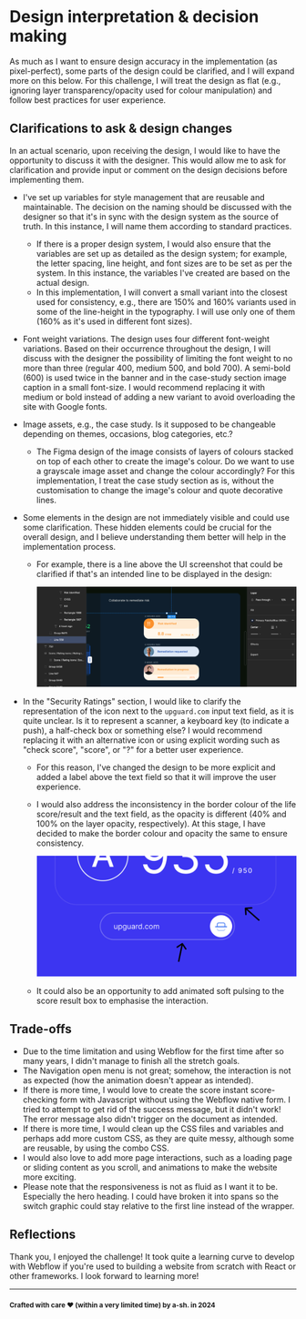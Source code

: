 # Design interpretation & decision making

As much as I want to ensure design accuracy in the implementation (as pixel-perfect), some parts of the design could be clarified, and I will expand more on this below. For this challenge, I will treat the design as flat (e.g., ignoring layer transparency/opacity used for colour manipulation) and follow best practices for user experience.

## Clarifications to ask & design changes

In an actual scenario, upon receiving the design, I would like to have the opportunity to discuss it with the designer. This would allow me to ask for clarification and provide input or comment on the design decisions before implementing them.

- I've set up variables for style management that are reusable and maintainable. The decision on the naming should be discussed with the designer so that it's in sync with the design system as the source of truth. In this instance, I will name them according to standard practices.
  - If there is a proper design system, I would also ensure that the variables are set up as detailed as the design system; for example, the letter spacing, line height, and font sizes are to be set as per the system. In this instance, the variables I've created are based on the actual design.
  - In this implementation, I will convert a small variant into the closest used for consistency, e.g., there are 150% and 160% variants used in some of the line-height in the typography. I will use only one of them (160% as it's used in different font sizes).
  
- Font weight variations. The design uses four different font-weight variations. Based on their occurrence throughout the design, I will discuss with the designer the possibility of limiting the font weight to no more than three (regular 400, medium 500, and bold 700). A semi-bold (600) is used twice in the banner and in the case-study section image caption in a small font-size. I would recommend replacing it with medium or bold instead of adding a new variant to avoid overloading the site with Google fonts.

- Image assets, e.g., the case study. Is it supposed to be changeable depending on themes, occasions, blog categories, etc.?
  - The Figma design of the image consists of layers of colours stacked on top of each other to create the image's colour. Do we want to use a grayscale image asset and change the colour accordingly? For this implementation, I treat the case study section as is, without the customisation to change the image's colour and quote decorative lines.
  
- Some elements in the design are not immediately visible and could use some clarification. These hidden elements could be crucial for the overall design, and I believe understanding them better will help in the implementation process.
  - For example, there is a line above the UI screenshot that could be clarified if that's an intended line to be displayed in the design:
  
    ![clarification UI](./docs/clarification_01_ui_element.png)
  
- In the "Security Ratings" section, I would like to clarify the representation of the icon next to the `upguard.com` input text field, as it is quite unclear. Is it to represent a scanner, a keyboard key (to indicate a push), a half-check box or something else? I would recommend replacing it with an alternative icon or using explicit wording such as "check score", "score", or "?" for a better user experience.
  
  - For this reason, I've changed the design to be more explicit and added a label above the text field so that it will improve the user experience.
  
  - I would also address the inconsistency in the border colour of the life score/result and the text field, as the opacity is different (40% and 100% on the layer opacity, respectively). At this stage, I have decided to make the border colour and opacity the same to ensure consistency.
  
    ![Border opacity inconcistency](./docs/score_inconsistency.png)
  
  - It could also be an opportunity to add animated soft pulsing to the score result box to emphasise the interaction.

## Trade-offs

- Due to the time limitation and using Webflow for the first time after so many years, I didn't manage to finish all the stretch goals.
- The Navigation open menu is not great; somehow, the interaction is not as expected (how the animation doesn't appear as intended).
- If there is more time, I would love to create the score instant score-checking form with Javascript without using the Webflow native form. I tried to attempt to get rid of the success message, but it didn't work! The error message also didn't trigger on the document as intended.
- If there is more time, I would clean up the CSS files and variables and perhaps add more custom CSS, as they are quite messy, although some are reusable, by using the combo CSS.
- I would also love to add more page interactions, such as a loading page or sliding content as you scroll, and animations to make the website more exciting.
- Please note that the responsiveness is not as fluid as I want it to be. Especially the hero heading. I could have broken it into spans so the switch graphic could stay relative to the first line instead of the wrapper.

## Reflections

Thank you, I enjoyed the challenge! It took quite a learning curve to develop with Webflow if you're used to building a website from scratch with React or other frameworks. I look forward to learning more!



---

<sub>**Crafted with care ❤ (within a very limited time) by a-sh. in 2024**</sub>

